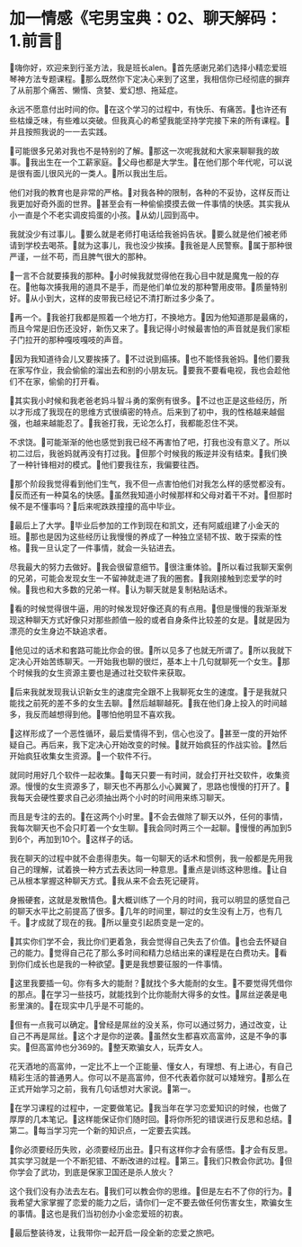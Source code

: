 # 加一情感《宅男宝典：02、聊天解码：1.前言

🎼嗨你好，欢迎来到行圣方法，我是班长alen。🎼首先感谢兄弟们选择小精恋爱班琴神方法专题课程。🎼那么既然你下定决心来到了这里，我相信你已经彻底的摒弃了从前那个痛苦、懒惰、贪婪、爱幻想、拖延症。

永远不愿意付出时间的你。🎼在这个学习的过程中，有快乐、有痛苦。🎼也许还有些枯燥乏味，有些难以突破。但我真心的希望我能坚持学完接下来的所有课程。🎼并且按照我说的一一去实践。

🎼可能很多兄弟对我也不是特别的了解。🎼那这一次呢我就和大家来聊聊我的故事。🎼我出生在一个工薪家庭。🎼父母也都是大学生。🎼在他们那个年代呢，可以说是很有面儿很风光的一类人。🎼所以我出生后。

他们对我的教育也是非常的严格。🎼对我各种的限制，各种的不妥协，这样反而让我更加好奇外面的世界。🎼甚至会有一种偷偷摸摸去做一件事情的快感。其实我从小一直是个不老实调皮捣蛋的小孩。🎼从幼儿园到高中。

我就没少有过事儿。🎼要么就是老师打电话给我爸妈告状。🎼要么就是他们被老师请到学校去喝茶。🎼就为这事儿，我也没少挨揍。🎼我爸是人民警察。🎼属于那种很严谨，一丝不苟，而且脾气很大的那种。

🎼一言不合就要揍我的那种。🎼小时候我就觉得他在我心目中就是魔鬼一般的存在。🎼他每次揍我用的道具不是手，而是他们单位发的那种警用皮带。🎼质量特别好。🎼从小到大，这样的皮带我已经记不清打断过多少条了。

🎼再一个。🎼我爸打我都是照着一个地方打，不换地方。🎼因为他知道那是最痛的，而且今常是旧伤还没好，新伤又来了。🎼我记得小时候最害怕的声音就是我们家柜子门拉开的那种嘎吱嘎吱的声音。

🎼因为我知道待会儿又要挨揍了。🎼不过说到癌揍。🎼也不能怪我爸妈。🎼他们要我在家写作业，我会偷偷的溜出去和别的小朋友玩。🎼要我不要看电视，我也会趁他们不在家，偷偷的打开看。

🎼其实我小时候和我老爸老妈斗智斗勇的案例有很多。🎼不过也正是这些经历，所以才形成了我现在的思维方式很缜密的特点。后来到了初中，我的性格越来越倔强，也越来越能忍了。🎼我爸打我，无论怎么打，我都能忍住不哭。

不求饶。🎼可能渐渐的他也感觉到我已经不再害怕了吧，打我也没有意义了。所以初二过后，我爸妈就再没有打过我。🎼但那个时候我的叛逆并没有结束。🎼我们换了一种针锋相对的模式。🎼他们要我往东，我偏要往西。

🎼那个阶段我觉得看到他们生气，我不但一点害怕他们对我怎么样的感觉都没有。🎼反而还有一种莫名的快感。🎼虽然我知道小时候那样和父母对着干不对。🎼但那时候不是不懂事吗？🎼后来呢跌跌撞撞的高中毕业。

🎼最后上了大学。🎼毕业后参加的工作到现在和凯文，还有阿威组建了小金天的班。🎼那也是因为这些经历让我慢慢的养成了一种独立坚韧不拔、敢于探索的性格。🎼我一旦认定了一件事情，就会一头钻进去。

尽我最大的努力去做好。🎼我会很留意细节。🎼很注重体验。🎼所以看过我聊天案例的兄弟，可能会发现女生一不留神就走进了我的圈套。🎼我刚接触到恋爱学的时候。🎼我也和大多数的兄弟一样。🎼认为聊天就是复制粘贴话术。

🎼看的时候觉得很牛逼，用的时候发现好像还真的有点用。🎼但是慢慢的我渐渐发现这种聊天方式好像只对那些颜值一般的或者自身条件比较差的女是。🎼就是因为漂亮的女生身边不缺追求者。

🎼他见过的话术和套路可能比你会的很。🎼所以见多了也就无所谓了。🎼所以我就下定决心开始苦练聊天。一开始我也聊的很烂，基本上十几句就聊死一个女生。🎼那个时候我的女生资源主要也是通过社交软件来获取。

🎼后来我就发现我认识新女生的速度完全跟不上我聊死女生的速度。🎼于是我就只能找之前死的差不多的女生去聊。🎼然后越聊越死。🎼我在他们身上投入的时间越多，我反而越想得到他。🎼哪怕他明显不喜欢我。

🎼这样形成了一个恶性循环，最后爱情得不到，信心也没了。🎼甚至一度的开始怀疑自己。再后来，我下定决心开始改变的时候。🎼就开始疯狂的作战实验。🎼然后开始疯狂收集女生资源。🎼一个软件不行。

就同时用好几个软件一起收集。🎼每天只要一有时间，就会打开社交软件，收集资源。慢慢的女生资源多了，聊天也不再那么小心翼翼了，思路也慢慢的打开了。🎼我每天会硬性要求自己必须抽出两个小时的时间用来练习聊天。

而且是专注的去的。🎼在这两个小时里。🎼不会去做除了聊天以外，任何的事情，我每次聊天也不会只盯着一个女生聊。🎼我会同时两三个一起聊。🎼慢慢的再加到5到6个，再加到10个。🎼这样子的话。

我在聊天的过程中就不会患得患失。每一句聊天的话术和惯例，我一般都是先用我自己的理解，试着换一种方式去表达同一种意思。🎼重点是训练这种思维。🎼让自己从根本掌握这种聊天方式。🎼我从来不会去死记硬背。

身搬硬套，这就是发散情色。🎼大概训练了一个月的时间，我可以明显的感觉自己的聊天水平比之前提高了很多。🎼几年的时间里，聊过的女生没有上万，也有几千。🎼才成就了现在的我。🎼所以量变引起质变是一定的。

🎼其实你们学不会，我比你们更着急，我会觉得自己失去了价值。🎼也会去怀疑自己的能力。🎼觉得自己花了那么多时间和精力总结出来的课程是在白费功夫。🎼看到你们成长也是我的一种欲望。🎼更是我想要征服的一件事情。

🎼这里我要插一句。你有多大的能耐？🎼就找个多大能耐的女生。🎼不要觉得凭借你的那点。🎼在学习一些技巧，就能找到个比你能耐大得多的女性。🎼屌丝逆袭是电影里演的。🎼在现实中几乎是不可能的。

🎼但有一点我可以确定。🎼曾经是屌丝的没关系，你可以通过努力，通过改变，让自己不再是屌丝。🎼这个才是你的逆袭。🎼虽然女生都喜欢高富帅，这是不争的事实。🎼但高富帅也分369的。🎼整天欺骗女人，玩弄女人。

花天酒地的高富帅，一定比不上一个正能量、懂女人，有理想、有上进心，有自己精彩生活的普通男人。你可以不是高富帅，但不代表着你就可以矮矬穷。🎼那么在正式开始学习之前，我有几句话想对大家说。🎼第一。

🎼在学习课程的过程中，一定要做笔记。🎼我当年在学习恋爱知识的时候，也做了厚厚的几本笔记。🎼这样能保证你们随时回。🎼将你所犯的错误进行反思和总结。🎼第二。🎼每当学习完一个新的知识点，一定要去实践。

🎼你必须要经历失败，必须要经历出丑。🎼只有这样你才会有感悟。🎼才会有反思。其实学习就是一个不断犯错、不断改进的过程。🎼第三。🎼我们只教会你武功。🎼但你学会了武功，到底是保家卫国还是杀人放火？

这个我们没有办法去左右。🎼我们可以教会你的思维。🎼但是左右不了你的行为。🎼我希望大家掌握了恋爱的能力之后，请你们一定不要去做任何伤害女生，欺骗女生的事情。🎼这也是我们当初创办小金恋爱班的初衷。

🎼最后整装待发，让我带你一起开启一段全新的恋爱之旅吧。